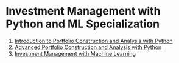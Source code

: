 # Investment Management with Python and ML Specialization

1. [Introduction to Portfolio Construction and Analysis with Python](01_portfolio_construction_and_analysis/README.md)
2. [Advanced Portfolio Construction and Analysis with Python](02_advanced_portfolio_construction_and_analysis/README.md)
3. [Investment Management with Machine Learning]()

<!-- 1. [Pandas Basics](01_Pandas_Basics.ipynb)
1. [Financial Returns, Volatility and Sharpe Ratio of Stock Price Data](02_Returns_Volatility_Sharpe_Ratio_Stock_Data.ipynb)
2. [Maximum Drawdown](03_Maximum_Drawdown_MDD.ipynb)
3. [Portfolio Statistics and Optimization with PyPortfolioOpt](04_Portfolio_Statistics_Optimization_with_PyPortfolioOpt.ipynb)
4. [Options Basics](05_Options_Basics.ipynb)
5. [Historical Dividend Visualizer](06_Historical_Dividend_Visualizer.ipynb)
6.  -->
